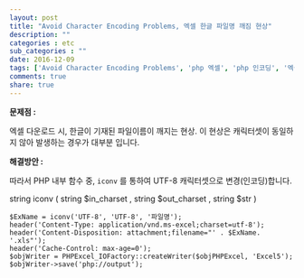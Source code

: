 ```yaml
---
layout: post
title: "Avoid Character Encoding Problems, 엑셀 한글 파일명 깨짐 현상"
description: ""
categories : etc
sub_categories : ""
date: 2016-12-09
tags: ['Avoid Character Encoding Problems', 'php 엑셀', 'php 인코딩', '엑셀 한글깨짐', '인코딩 문제']
comments: true
share: true
---
```


**문제점 :**

엑셀 다운로드 시, 한글이 기재된 파일이름이 깨지는 현상. 이 현상은 캐릭터셋이 동일하지 않아 발생하는 경우가 대부분 입니다.

  

**해결방안 :**

따라서 PHP 내부 함수 중, `iconv` 를 통하여 UTF-8 캐릭터셋으로 변경(인코딩)합니다.

  

string iconv ( string $in_charset , string $out_charset , string $str )

  

  

    $ExName = iconv('UTF-8', 'UTF-8', '파일명');
    header('Content-Type: application/vnd.ms-excel;charset=utf-8');
    header('Content-Disposition: attachment;filename="' . $ExName. '.xls"');
    header('Cache-Control: max-age=0');
    $objWriter = PHPExcel_IOFactory::createWriter($objPHPExcel, 'Excel5');
    $objWriter->save('php://output');

